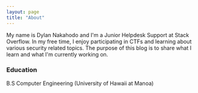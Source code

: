 ```yaml
---
layout: page
title: "About"
---
```


My name is Dylan Nakahodo and I'm a Junior Helpdesk Support at Stack Overflow. In my free time, I enjoy participating in CTFs and learning about various security related topics. The purpose of this blog is to share what I learn and what I'm currently working on.

### Education
B.S Computer Engineering (University of Hawaii at Manoa)
